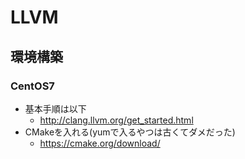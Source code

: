 # LLVM
## 環境構築
### CentOS7
- 基本手順は以下
  - http://clang.llvm.org/get_started.html
- CMakeを入れる(yumで入るやつは古くてダメだった)
  - https://cmake.org/download/
